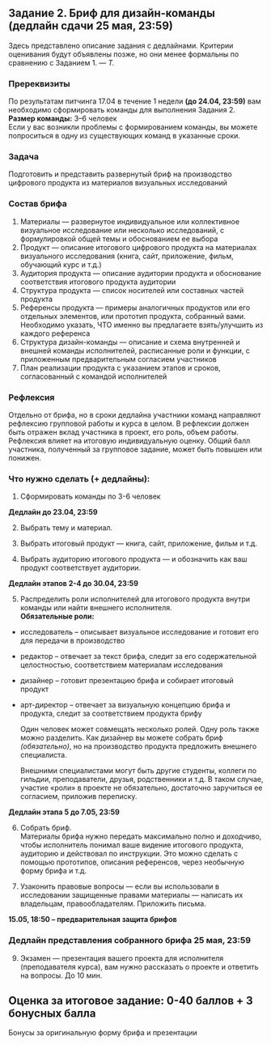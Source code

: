 ## Задание 2. Бриф для дизайн-команды (дедлайн сдачи 25 мая, 23:59)
Здесь представлено описание задания с дедлайнами. Критерии оценивания будут объявлены позже, но они менее формальны по сравнению с Заданием 1. *— T.*

### Пререквизиты
По результатам питчинга 17.04 в течение 1 недели **(до 24.04, 23:59)** вам необходимо сформировать команды для выполнения Задания 2.  
**Размер команды:** 3–6 человек  
Если у вас возникли проблемы с формированием команды, вы можете попроситься в одну из существующих команд в указанные сроки.  

### Задача
Подготовить и представить развернутый бриф на производство цифрового продукта из материалов визуальных исследований

### Состав брифа
1) Материалы — развернутое индивидуальное или коллективное визуальное исследование или несколько исследований, с формулировкой общей темы и обоснованием ее выбора
2) Продукт — описание итогового цифрового продукта на материалах визуального исследования (книга, сайт, приложение, фильм, обучающий курс и т.д.)
3) Аудитория продукта — описание аудитории продукта и обоснование соответствия итогового продукта аудитории
4) Структура продукта — список носителей или составных частей продукта
5) Референсы продукта — примеры аналогичных продуктов или его отдельных элементов, или прототип продукта, собранный вами. Необходимо указать, ЧТО именно вы предлагаете взять/улучшить из каждого референса
6) Структура дизайн-команды — описание и схема внутренней и внешней команды исполнителей, расписанные роли и функции, с приложенным предварительным согласием участников
7) План реализации продукта с указанием этапов и сроков, согласованный с командой исполнителей

### Рефлексия
Отдельно от брифа, но в сроки дедлайна участники команд направляют рефлексию групповой работы и курса в целом. В рефлексии должен быть отражен вклад участника в проект, его роль, объем работы. Рефлексия влияет на итоговую индивидуальную оценку. Общий балл участника, полученный за групповое задание, может быть повышен или понижен.

### Что нужно сделать (+ дедлайны):
1. Сформировать команды по 3-6 человек  

**Дедлайн до 23.04, 23:59**

2. Выбрать тему и материал.

3. Выбрать итоговый продукт — книга, сайт, приложение, фильм и т.д.

4. Выбрать аудиторию итогового продукта — и обозначить как ваш продукт соответствует аудитории.  

**Дедлайн этапов 2-4 до 30.04, 23:59**

5. Распределить роли исполнителей для итогового продукта внутри команды или найти внешнего исполнителя.  
	**Обязательные роли:**
- исследователь – описывает визуальное исследование и готовит его для передачи в производство  
- редактор – отвечает за текст брифа, следит за его содержательной целостностью, соответствием материалам исследования  
- дизайнер – готовит презентацию брифа и собирает итоговый продукт  
- арт-директор – отвечает за визуальную концепцию брифа и продукта, следит за соответствием продукта брифу  

	Один человек может совмещать несколько ролей. Одну роль также можно разделить. Как дизайнер вы можете собрать бриф *(обязательно)*, но на производство продукта предложить внешнего специалиста.

	Внешними специалистами могут быть другие студенты, коллеги по гильдии, преподаватели, друзья, родственники и т.д. В таком случае, участие «роли» в проекте не обязательно, достаточно заручиться ее согласием, приложив переписку.

**Дедлайн этапа 5 до 7.05, 23:59**

6. Собрать бриф.  
Материалы брифа нужно передать максимально полно и доходчиво, чтобы исполнитель понимал ваше видение итогового продукта, аудиторию и действовал по инструкции. Это можно сделать с помощью прототипов, описания референсов, через необычную форму брифа и т.д.

7. Узаконить правовые вопросы — если вы использовали в исследовании защищенные правами материалы — написать их владельцам, правообладателям. Приложить письма.  

**15.05, 18:50 – предварительная защита брифов**
### Дедлайн представления собранного брифа 25 мая, 23:59 

9. Экзамен — презентация вашего проекта для исполнителя  (преподавателя курса), вам нужно рассказать о проекте и ответить на вопросы. До 10 мин.

## Оценка за итоговое задание: 0-40 баллов + 3 бонусных балла
Бонусы за оригинальную форму брифа и презентации
